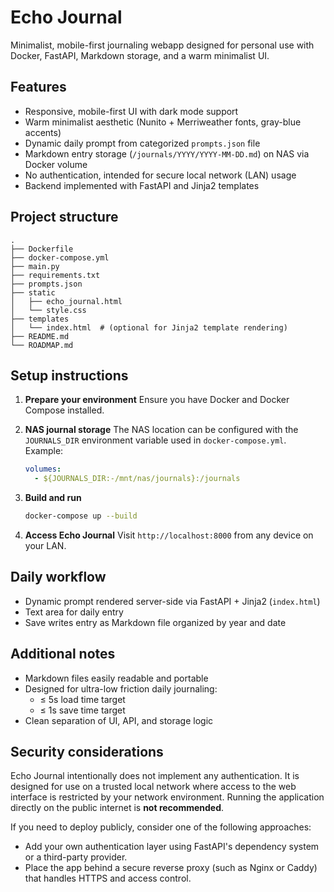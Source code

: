 # Echo Journal

Minimalist, mobile-first journaling webapp designed for personal use with Docker, FastAPI, Markdown storage, and a warm minimalist UI.

## Features
- Responsive, mobile-first UI with dark mode support
- Warm minimalist aesthetic (Nunito + Merriweather fonts, gray-blue accents)
- Dynamic daily prompt from categorized `prompts.json` file
- Markdown entry storage (`/journals/YYYY/YYYY-MM-DD.md`) on NAS via Docker volume
- No authentication, intended for secure local network (LAN) usage
- Backend implemented with FastAPI and Jinja2 templates

## Project structure
```
.
├── Dockerfile
├── docker-compose.yml
├── main.py
├── requirements.txt
├── prompts.json
├── static
│   ├── echo_journal.html
│   └── style.css
├── templates
│   └── index.html  # (optional for Jinja2 template rendering)
├── README.md
└── ROADMAP.md
```

## Setup instructions

1. **Prepare your environment**
   Ensure you have Docker and Docker Compose installed.

2. **NAS journal storage**
   The NAS location can be configured with the `JOURNALS_DIR` environment
   variable used in `docker-compose.yml`. Example:
   ```yaml
   volumes:
     - ${JOURNALS_DIR:-/mnt/nas/journals}:/journals
   ```

3. **Build and run**
   ```sh
   docker-compose up --build
   ```

4. **Access Echo Journal**
   Visit `http://localhost:8000` from any device on your LAN.

## Daily workflow
- Dynamic prompt rendered server-side via FastAPI + Jinja2 (`index.html`)
- Text area for daily entry
- Save writes entry as Markdown file organized by year and date

## Additional notes
- Markdown files easily readable and portable
- Designed for ultra-low friction daily journaling: 
  - ≤ 5s load time target
  - ≤ 1s save time target
- Clean separation of UI, API, and storage logic

## Security considerations

Echo Journal intentionally does not implement any authentication. It is designed
for use on a trusted local network where access to the web interface is
restricted by your network environment. Running the application directly on the
public internet is **not recommended**.

If you need to deploy publicly, consider one of the following approaches:

- Add your own authentication layer using FastAPI's dependency system or a
  third-party provider.
- Place the app behind a secure reverse proxy (such as Nginx or Caddy) that
  handles HTTPS and access control.


